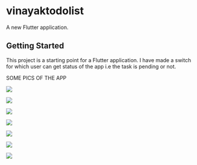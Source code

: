 # vinayaktodolist

A new Flutter application.

## Getting Started

This project is a starting point for a Flutter application.
I have made a switch for which user can get status of the app i.e the task is pending or not.

SOME PICS OF THE APP


![](https://github.com/ASVKVINAYAK/TO-DO-LIST-IN-FLUTTER/blob/master/images/6.jpg)


![](https://github.com/ASVKVINAYAK/TO-DO-LIST-IN-FLUTTER/blob/master/images/7.jpg)


![](https://github.com/ASVKVINAYAK/TO-DO-LIST-IN-FLUTTER/blob/master/images/3.jpg)


![](https://github.com/ASVKVINAYAK/TO-DO-LIST-IN-FLUTTER/blob/master/images/4.jpg)


![](https://github.com/ASVKVINAYAK/TO-DO-LIST-IN-FLUTTER/blob/master/images/5.jpg)


![](https://github.com/ASVKVINAYAK/TO-DO-LIST-IN-FLUTTER/blob/master/images/1.jpg)


![](https://github.com/ASVKVINAYAK/TO-DO-LIST-IN-FLUTTER/blob/master/images/2.jpg)


